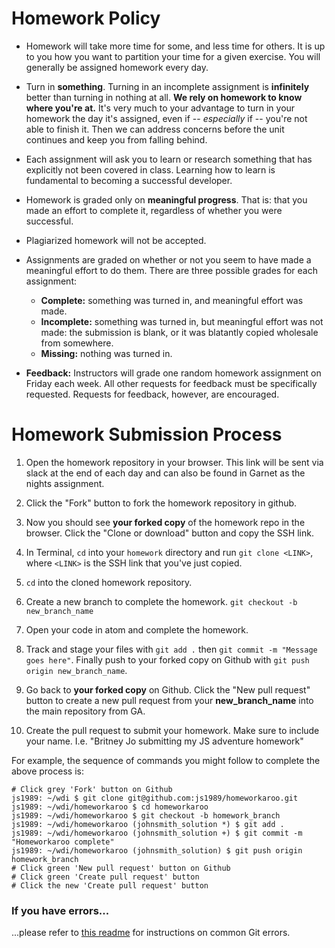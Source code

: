 # Homework Policy

- Homework will take more time for some, and less time for others. It is up to you how you want to partition your time for a given exercise. You will generally be assigned homework every day.

- Turn in **something**. Turning in an incomplete assignment is **infinitely** better than turning in nothing at all. **We rely on homework to know where you're at.** It's very much to your advantage to turn in your homework the day it's assigned, even if -- *especially* if -- you're not able to finish it. Then we can address concerns before the unit continues and keep you from falling behind.

- Each assignment will ask you to learn or research something that has explicitly not been covered in class. Learning how to learn is fundamental to becoming a successful developer.

- Homework is graded only on **meaningful progress**. That is: that you made an effort to complete it, regardless of whether you were successful.

- Plagiarized homework will not be accepted.

- Assignments are graded on whether or not you seem to have made a meaningful effort to do them. There are three possible grades for each assignment:
  - **Complete:** something was turned in, and meaningful effort was made.
  - **Incomplete:** something was turned in, but meaningful effort was not made: the submission is blank, or it was blatantly copied wholesale from somewhere.
  - **Missing:** nothing was turned in.

- **Feedback:** Instructors will grade one random homework assignment on Friday each week. All other requests for feedback must be specifically requested. Requests for feedback, however, are encouraged.
<!--
  For example:

  > Any thoughts as to why the method on line 49 kept returning 'NaN'?

- You can track your homework completion rate in [Garnet](http://garnet.wdidc.org). -->

# Homework Submission Process

1. Open the homework repository in your browser. This link will be sent via slack at the end of each day and can also be found in Garnet as the nights assignment.

2. Click the "Fork" button to fork the homework repository in github.

3. Now you should see **your forked copy** of the homework repo in the browser. Click the "Clone or download" button and copy the SSH link.

4. In Terminal, `cd` into your `homework` directory and run `git clone <LINK>`, where `<LINK>` is the SSH link that you've just copied.

5. `cd` into the cloned homework repository.

6. Create a new branch to complete the homework. `git checkout -b new_branch_name`

7. Open your code in atom and complete the homework.

8. Track and stage your files with `git add .` then `git commit -m "Message goes here"`. Finally push to your forked copy on Github with `git push origin new_branch_name`.

8. Go back to **your forked copy** on Github. Click the "New pull request" button to create a new pull request from your **new_branch_name** into the main repository from GA.

10. Create the pull request to submit your homework. Make sure to include your name. I.e. "Britney Jo submitting my JS adventure homework"

For example, the sequence of commands you might follow to complete the above process is:

```
# Click grey 'Fork' button on Github
js1989: ~/wdi $ git clone git@github.com:js1989/homeworkaroo.git
js1989: ~/wdi/homeworkaroo $ cd homeworkaroo
js1989: ~/wdi/homeworkaroo $ git checkout -b homework_branch
js1989: ~/wdi/homeworkaroo (johnsmith_solution *) $ git add .
js1989: ~/wdi/homeworkaroo (johnsmith_solution +) $ git commit -m "Homeworkaroo complete"
js1989: ~/wdi/homeworkaroo (johnsmith_solution) $ git push origin homework_branch
# Click green 'New pull request' button on Github
# Click green 'Create pull request' button
# Click the new 'Create pull request' button
```

### If you have errors...

...please refer to [this readme](http://ga-wdi-lessons.github.io/git-review/) for instructions on common Git errors.
